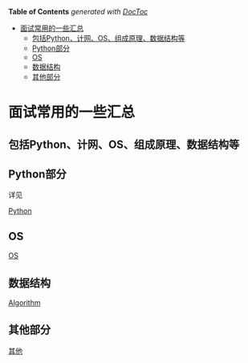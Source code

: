 <!-- START doctoc generated TOC please keep comment here to allow auto update -->
<!-- DON'T EDIT THIS SECTION, INSTEAD RE-RUN doctoc TO UPDATE -->
**Table of Contents**  *generated with [DocToc](https://github.com/thlorenz/doctoc)*

- [面试常用的一些汇总](#%E9%9D%A2%E8%AF%95%E5%B8%B8%E7%94%A8%E7%9A%84%E4%B8%80%E4%BA%9B%E6%B1%87%E6%80%BB)
  - [包括Python、计网、OS、组成原理、数据结构等](#%E5%8C%85%E6%8B%ACpython%E8%AE%A1%E7%BD%91os%E7%BB%84%E6%88%90%E5%8E%9F%E7%90%86%E6%95%B0%E6%8D%AE%E7%BB%93%E6%9E%84%E7%AD%89)
  - [Python部分](#python%E9%83%A8%E5%88%86)
  - [OS](#os)
  - [数据结构](#%E6%95%B0%E6%8D%AE%E7%BB%93%E6%9E%84)
  - [其他部分](#%E5%85%B6%E4%BB%96%E9%83%A8%E5%88%86)

<!-- END doctoc generated TOC please keep comment here to allow auto update -->

# 面试常用的一些汇总
## 包括Python、计网、OS、组成原理、数据结构等

## Python部分

详见

[Python](./Python/README.md)

## OS

[OS](./OS/README.md)

## 数据结构

[Algorithm](./Algorithm/README.md)

## 其他部分

[其他](./其他/README.md)